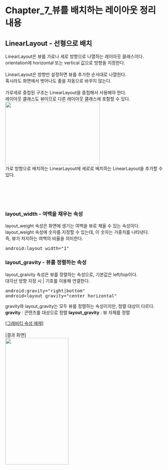 # Chapter_7_뷰를 배치하는 레이아웃 정리 내용
## LinearLayout - 선형으로 배치
LinearLayout은 뷰를 가로나 세로 방향으로 나열하는 레이아웃 클래스이다.
<br>
orientation에 horizontal 또는 vertical 값으로 방향을 지정한다.
<br>
<br>
LinearLayout은 방향만 설정하면 뷰를 추가한 순서대로 나열한다.
<br>
혹시라도 화면에서 벗어나도 줄을 자동으로 바꾸지 않는다.
<br>
<br>
가로세로 중첩된 구조는 LinearLayout을 중첩해서 사용해야 한다.
<br>
레이아웃 클래스도 뷰이므로 다른 레이아웃 클래스에 포함할 수 있다.
<br>
<img src="https://user-images.githubusercontent.com/87363461/189577438-e7e33d22-24e7-44c8-bcdd-b0ac13e4b3fa.JPG" width="300" height="200">
<br>
가로 방향으로 배치하는 LinearLayout에 세로로 배치하는 LinearLayout을 추가할 수 있다.
<pre>
<LinearLayout
  android:orientation="horizontal" >
  <LinearLayout
    android:orientation="vertical" >
  </LinearLayout>
</LinearLayout>
</pre>
### layout_width - 여백을 채우는 속성
layout_weight 속성은 화면에 생기는 여백을 뷰로 채울 수 있는 속성이다.
<br>
layout_weight 속성에 숫자를 지정할 수 있는데, 이 숫자는 가중치를 나타낸다.
<br>
즉, 뷰가 차지하는 여백의 비율을 의미한다.
<pre>
android:layout_width="1"
</pre>
### layout_gravity - 뷰를 정렬하는 속성
layout_graivity 속성은 뷰를 정렬하는 속성으로, 기본값은 left/top이다.
<br>
대각선 방향 지정 시 | 기호를 이용해 연결한다.
<pre>
android:gravity="right|bottom"
android>layout_gravity="center_horizontal"
</pre>
gravity와 layout_gravity는 모두 뷰를 정렬하는 속성이지만, 정렬 대상이 다르다.
<br>
<b>gravity</b> : 콘텐츠를 대상으로 정렬
<b>layout_gravity</b> : 뷰 자체를 정렬

[[그래비티 속성 예제]](https://github.com/JeHeeYu/Book-Reviews/tree/main/Do%20it!%20%EA%B9%A1%EC%83%98%EC%9D%98%20%EC%95%88%EB%93%9C%EB%A1%9C%EC%9D%B4%EB%93%9C%20%EC%95%B1%20%ED%94%84%EB%A1%9C%EA%B7%B8%EB%9E%98%EB%B0%8D%20with%20%EC%BD%94%ED%8B%80%EB%A6%B0/Chapter_7_%EB%B7%B0%EB%A5%BC%20%EB%B0%B0%EC%B9%98%ED%95%98%EB%8A%94%20%EB%A0%88%EC%9D%B4%EC%95%84%EC%9B%83/%EA%B7%B8%EB%9E%98%EB%B9%84%ED%8B%B0%20%EC%86%8D%EC%84%B1%20%EC%98%88%EC%A0%9C)
<br>
<br>
[결과 화면]
<br>
<img src="https://user-images.githubusercontent.com/87363461/189579466-c1e8eefe-8264-4a6f-9760-c0d53547f82d.JPG" width="200" height="400">
